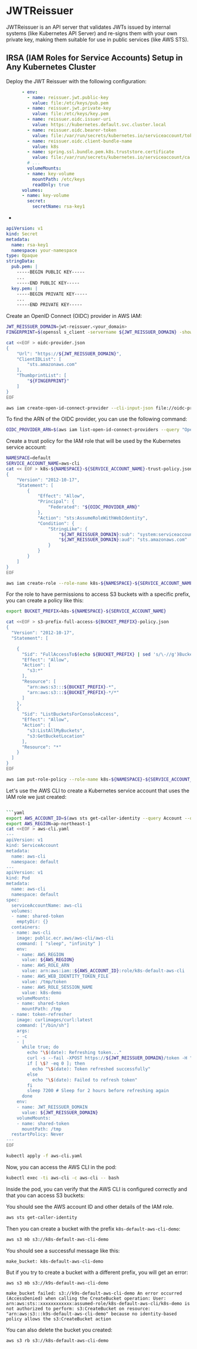 # JWTReissuer

JWTReissuer is an API server that validates JWTs issued by internal systems (like Kubernetes API
Server) and re-signs them with your own private key, making them suitable for use in public
services (like AWS STS).


## IRSA (IAM Roles for Service Accounts) Setup in Any Kubernetes Cluster

Deploy the JWT Reissuer with the following configuration:

```yaml
      - env:
        - name: reissuer.jwt.public-key
          value: file:/etc/keys/pub.pem
        - name: reissuer.jwt.private-key
          value: file:/etc/keys/key.pem
        - name: reissuer.oidc.issuer-uri
          value: https://kubernetes.default.svc.cluster.local
        - name: reissuer.oidc.bearer-token
          value: file:/var/run/secrets/kubernetes.io/serviceaccount/token
        - name: reissuer.oidc.client-bundle-name
          value: k8s
        - name: spring.ssl.bundle.pem.k8s.truststore.certificate
          value: file:/var/run/secrets/kubernetes.io/serviceaccount/ca.crt
        # ...
        volumeMounts:
        - name: key-volume
          mountPath: /etc/keys
          readOnly: true
      volumes:
      - name: key-volume
        secret:
          secretName: rsa-key1
```

+

```yaml
apiVersion: v1
kind: Secret
metadata:
  name: rsa-key1
  namespace: your-namespace
type: Opaque
stringData:
  pub.pem: |
    -----BEGIN PUBLIC KEY-----
    ...
    -----END PUBLIC KEY-----
  key.pem: |
    -----BEGIN PRIVATE KEY-----
    ...
    -----END PRIVATE KEY-----
```

Create an OpenID Connect (OIDC) provider in AWS IAM:

```bash
JWT_REISSUER_DOMAIN=jwt-reissuer.<your_domain>
FINGERPRINT=$(openssl s_client -servername ${JWT_REISSUER_DOMAIN} -showcerts -connect ${JWT_REISSUER_DOMAIN}:443 </dev/null 2>/dev/null | openssl x509 -fingerprint -sha1 -noout | sed 's/sha1 Fingerprint=//' | sed 's/://g')
```

```bash
cat <<EOF > oidc-provider.json
{
    "Url": "https://${JWT_REISSUER_DOMAIN}",
    "ClientIDList": [
        "sts.amazonaws.com"
    ],
    "ThumbprintList": [
        "${FINGERPRINT}"
    ]
}
EOF

aws iam create-open-id-connect-provider --cli-input-json file://oidc-provider.json
```

To find the ARN of the OIDC provider, you can use the following command:

```bash
OIDC_PROVIDER_ARN=$(aws iam list-open-id-connect-providers --query "OpenIDConnectProviderList[?ends_with(Arn, '${JWT_REISSUER_DOMAIN}')].Arn" --output text)
```

Create a trust policy for the IAM role that will be used by the Kubernetes service account:

```bash
NAMESPACE=default
SERVICE_ACCOUNT_NAME=aws-cli
cat << EOF > k8s-${NAMESPACE}-${SERVICE_ACCOUNT_NAME}-trust-policy.json
{
    "Version": "2012-10-17",
    "Statement": [
        {
            "Effect": "Allow",
            "Principal": {
                "Federated": "${OIDC_PROVIDER_ARN}"
            },
            "Action": "sts:AssumeRoleWithWebIdentity",
            "Condition": {
                "StringLike": {
                    "${JWT_REISSUER_DOMAIN}:sub": "system:serviceaccount:${NAMESPACE}:${SERVICE_ACCOUNT_NAME}",
                    "${JWT_REISSUER_DOMAIN}:aud": "sts.amazonaws.com"
                }
            }
        }
    ]
}
EOF

aws iam create-role --role-name k8s-${NAMESPACE}-${SERVICE_ACCOUNT_NAME} --assume-role-policy-document file://k8s-${NAMESPACE}-${SERVICE_ACCOUNT_NAME}-trust-policy.json
```

For the role to have permissions to access S3 buckets with a specific prefix, you can create a policy like this:

```bash
export BUCKET_PREFIX=k8s-${NAMESPACE}-${SERVICE_ACCOUNT_NAME}

cat <<EOF > s3-prefix-full-access-${BUCKET_PREFIX}-policy.json
{
  "Version": "2012-10-17",
  "Statement": [

    {
      "Sid": "FullAccessTo$(echo ${BUCKET_PREFIX} | sed 's/\-//g')Buckets",
      "Effect": "Allow",
      "Action": [
        "s3:*"
      ],
      "Resource": [
        "arn:aws:s3:::${BUCKET_PREFIX}-*",
        "arn:aws:s3:::${BUCKET_PREFIX}-*/*"
      ]
    },
    {
      "Sid": "ListBucketsForConsoleAccess",
      "Effect": "Allow",
      "Action": [
        "s3:ListAllMyBuckets",
        "s3:GetBucketLocation"
      ],
      "Resource": "*"
    }
  ]
}
EOF

aws iam put-role-policy --role-name k8s-${NAMESPACE}-${SERVICE_ACCOUNT_NAME} --policy-name s3-prefix-full-access-${BUCKET_PREFIX} --policy-document file://s3-prefix-full-access-${BUCKET_PREFIX}-policy.json
```

Let's use the AWS CLI to create a Kubernetes service account that uses the IAM role we just created:

```bash

```yaml
export AWS_ACCOUNT_ID=$(aws sts get-caller-identity --query Account --output text)
export AWS_REGION=ap-northeast-1
cat <<EOF > aws-cli.yaml
---
apiVersion: v1
kind: ServiceAccount
metadata:
  name: aws-cli
  namespace: default
---
apiVersion: v1
kind: Pod
metadata:
  name: aws-cli
  namespace: default
spec:
  serviceAccountName: aws-cli
  volumes:
  - name: shared-token
    emptyDir: {}
  containers:
  - name: aws-cli
    image: public.ecr.aws/aws-cli/aws-cli
    command: [ "sleep", "infinity" ]
    env:
    - name: AWS_REGION
      value: ${AWS_REGION}
    - name: AWS_ROLE_ARN
      value: arn:aws:iam::${AWS_ACCOUNT_ID}:role/k8s-default-aws-cli
    - name: AWS_WEB_IDENTITY_TOKEN_FILE
      value: /tmp/token
    - name: AWS_ROLE_SESSION_NAME
      value: k8s-demo
    volumeMounts:
    - name: shared-token
      mountPath: /tmp
  - name: token-refresher
    image: curlimages/curl:latest
    command: ["/bin/sh"]
    args:
    - -c
    - |
      while true; do
        echo "\$(date): Refreshing token..."
        curl -s --fail -XPOST https://${JWT_REISSUER_DOMAIN}/token -H "Authorization: Bearer \$(cat /run/secrets/kubernetes.io/serviceaccount/token)" -o /tmp/token
        if [ \$? -eq 0 ]; then
          echo "\$(date): Token refreshed successfully"
        else
          echo "\$(date): Failed to refresh token"
        fi
        sleep 7200 # Sleep for 2 hours before refreshing again
      done
    env:
    - name: JWT_REISSUER_DOMAIN
      value: ${JWT_REISSUER_DOMAIN}
    volumeMounts:
    - name: shared-token
      mountPath: /tmp
  restartPolicy: Never
---
EOF

kubectl apply -f aws-cli.yaml
```

Now, you can access the AWS CLI in the pod:

```bash
kubectl exec -ti aws-cli -c aws-cli -- bash
```

Inside the pod, you can verify that the AWS CLI is configured correctly and that you can access S3 buckets:

You should see the AWS account ID and other details of the IAM role.

```bash
aws sts get-caller-identity
```

Then you can create a bucket with the prefix `k8s-default-aws-cli-demo`:

```bash
aws s3 mb s3://k8s-default-aws-cli-demo
```

You should see a successful message like this:

```
make_bucket: k8s-default-aws-cli-demo
```

But if you try to create a bucket with a different prefix, you will get an error:

```bash
aws s3 mb s3://k9s-default-aws-cli-demo
```

```
make_bucket failed: s3://k9s-default-aws-cli-demo An error occurred (AccessDenied) when calling the CreateBucket operation: User: arn:aws:sts::xxxxxxxxxxxx:assumed-role/k8s-default-aws-cli/k8s-demo is not authorized to perform: s3:CreateBucket on resource: "arn:aws:s3:::k9s-default-aws-cli-demo" because no identity-based policy allows the s3:CreateBucket action
```

You can also delete the bucket you created:

```bash
aws s3 rb s3://k8s-default-aws-cli-demo
```